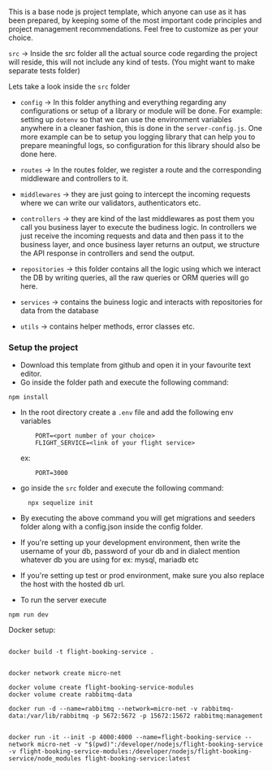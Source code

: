 This is a base node js project template, which anyone can use as it has been prepared, by keeping some of the most important code principles and project management recommendations. Feel free to customize as per your choice. 


`src` -> Inside the src folder all the actual source code regarding the project will reside, this will not include any kind of tests. (You might want to make separate tests folder)

Lets take a look inside the `src` folder

 - `config` -> In this folder anything and everything regarding any configurations or setup of a library or module will be done. For example: setting up `dotenv` so that we can use the environment variables anywhere in a cleaner fashion, this is done in the `server-config.js`. One more example can be to setup you logging library that can help you to prepare meaningful logs, so configuration for this library should also be done here. 

 - `routes` -> In the routes folder, we register a route and the corresponding middleware and controllers to it. 

 - `middlewares` -> they are just going to intercept the incoming requests where we can write our validators, authenticators etc. 

 - `controllers` -> they are kind of the last middlewares as post them you call you business layer to execute the budiness logic. In controllers we just receive the incoming requests and data and then pass it to the business layer, and once business layer returns an output, we structure the API response in controllers and send the output. 

 - `repositories` -> this folder contains all the logic using which we interact the DB by writing queries, all the raw queries or ORM queries will go here.

 - `services` -> contains the buiness logic and interacts with repositories for data from the database

 - `utils` -> contains helper methods, error classes etc.

### Setup the project

 - Download this template from github and open it in your favourite text editor. 
 - Go inside the folder path and execute the following command:
  ```
  npm install
  ```
 - In the root directory create a `.env` file and add the following env variables
    ```
        PORT=<port number of your choice>
        FLIGHT_SERVICE=<link of your flight service>
    ```
    ex: 
    ```
        PORT=3000
    ```
 - go inside the `src` folder and execute the following command:
    ```
      npx sequelize init
    ```
 - By executing the above command you will get migrations and seeders folder along with a config.json inside the config folder. 
 - If you're setting up your development environment, then write the username of your db, password of your db and in dialect mention whatever db you are using for ex: mysql, mariadb etc
 - If you're setting up test or prod environment, make sure you also replace the host with the hosted db url.

 - To run the server execute
 ```
 npm run dev
 ```


  Docker setup:
 ```

 docker build -t flight-booking-service .

 ```
 ```

 docker network create micro-net

 ```
 ```
 docker volume create flight-booking-service-modules 
 docker volume create rabbitmq-data
 ```
 ```
docker run -d --name=rabbitmq --network=micro-net -v rabbitmq-data:/var/lib/rabbitmq -p 5672:5672 -p 15672:15672 rabbitmq:management
 ```


 ```

 docker run -it --init -p 4000:4000 --name=flight-booking-service --network micro-net -v "$(pwd)":/developer/nodejs/flight-booking-service -v flight-booking-service-modules:/developer/nodejs/flight-booking-service/node_modules flight-booking-service:latest 

 ```
